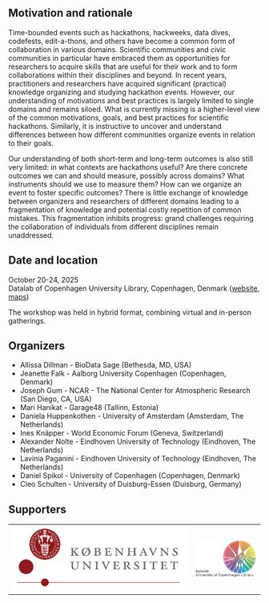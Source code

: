 <!--
.. title: Hack the Hackathon vol. 5
.. slug: events/hth5
.. hide_title: false
.. date: 2024-11-21 19:31:58 UTC
.. tags: 
.. category: 
.. link: 
.. description: 
.. type: text
-->

<style>
td, th {
   border: none!important;
}
</style>

## Motivation and rationale
Time-bounded events such as hackathons, hackweeks, data dives, codefests, edit-a-thons, and others have become a common form of collaboration in various domains. Scientific communities and civic communities in particular have embraced them as opportunities for researchers to acquire skills that are useful for their work and to form collaborations within their disciplines and beyond. In recent years, practitioners and researchers have acquired significant (practical) knowledge organizing and studying hackathon events. However, our understanding of motivations and best practices is largely limited to single domains and remains siloed. What is currently missing is a higher-level view of the common motivations, goals, and best practices for scientific hackathons. Similarly, it is instructive to uncover and understand differences between how different communities organize events in relation to their goals.

Our understanding of both short-term and long-term outcomes is also still very limited: in what contexts are hackathons useful? Are there concrete outcomes we can and should measure, possibly across domains? What instruments should we use to measure them? How can we organize an event to foster specific outcomes? There is little exchange of knowledge between organizers and researchers of different domains leading to a fragmentation of knowledge and potential costly repetition of common mistakes. This fragmentation inhibits progress: grand challenges requiring the collaboration of individuals from different disciplines remain unaddressed.

## Date and location
October 20-24, 2025  
Datalab of Copenhagen University Library, Copenhagen, Denmark ([website](https://kub.ku.dk/biblioteker/nord/), [maps](https://maps.app.goo.gl/VKSgnkTfvafwHg377))

The workshop was held in hybrid format, combining virtual and in-person gatherings.

## Organizers
- Allissa Dillman - BioData Sage (Bethesda, MD, USA)
- Jeanette Falk - Aalborg University Copenhagen (Copenhagen, Denmark)
- Joseph Gum - NCAR - The National Center for Atmospheric Research (San Diego, CA, USA)
- Mari Hanikat - Garage48 (Tallinn, Estonia)
- Daniela Huppenkothen - University of Amsterdam (Amsterdam, The Netherlands)
- Ines Knäpper - World Economic Forum (Geneva, Switzerland)
- Alexander Nolte - Eindhoven University of Technology (Eindhoven, The Netherlands)
- Lavinia Paganini - Eindhoven University of Technology (Eindhoven, The Netherlands)
- Daniel Spikol - University of Copenhagen (Copenhagen, Denmark)
- Cleo Schulten - University of Duisburg-Essen (Duisburg, Germany)

## Supporters

<table>
  <tr>
    <td><a href="https://www.ku.dk/en" target="_blank" class="logo-link"><img class="logo" src="/images/funders/university-of-copenhagen.png" alt="University of Copenhagen"/></a></td>
    <td><a href="https://kub.kb.dk/datalab" target="_blank" class="logo-link"><img class="logo" src="/images/funders/datalab-kub-library.png" alt="Kub Datalab"/></a></td>
  </tr>
</table>
